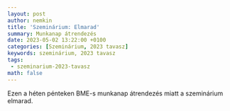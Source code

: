 ```yaml
---
layout: post
author: nemkin
title: 'Szeminárium: Elmarad'
summary: Munkanap átrendezés
date: 2023-05-02 13:22:00 +0100
categories: [Szeminárium, 2023 tavasz]
keywords: szeminárium, 2023 tavasz
tags:
 - szeminarium-2023-tavasz
math: false
---
```


Ezen a héten pénteken BME-s munkanap átrendezés miatt a szeminárium elmarad.
